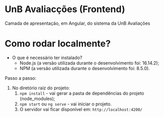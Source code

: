 # UnB Avaliacções (Frontend)
Camada de apresentação, em Angular, do sistema da UnB Avaliações

# Como rodar localmente?

- O que é necessário ter instalado?
  - Node.js (a versão utilizada durante o desenvolvimento foi: 16.14.2);
  - NPM (a versão utilizada durante o desenvolvimento foi: 8.5.0).

Passo a passo:
1. No diretório raiz do projeto:
   1. `npm install` - vai gerar a pasta de dependências do projeto (node_modules);
   2. `npm start` ou `ng serve` - vai iniciar o projeto.
   3. O servidor vai ficar disponível em: `http://localhost:4200/`

